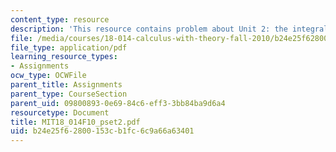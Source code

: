 ```yaml
---
content_type: resource
description: 'This resource contains problem about Unit 2: the integral.'
file: /media/courses/18-014-calculus-with-theory-fall-2010/b24e25f62800153cb1fc6c9a66a63401_MIT18_014F10_pset2.pdf
file_type: application/pdf
learning_resource_types:
- Assignments
ocw_type: OCWFile
parent_title: Assignments
parent_type: CourseSection
parent_uid: 09800893-0e69-84c6-eff3-3bb84ba9d6a4
resourcetype: Document
title: MIT18_014F10_pset2.pdf
uid: b24e25f6-2800-153c-b1fc-6c9a66a63401
---
```

